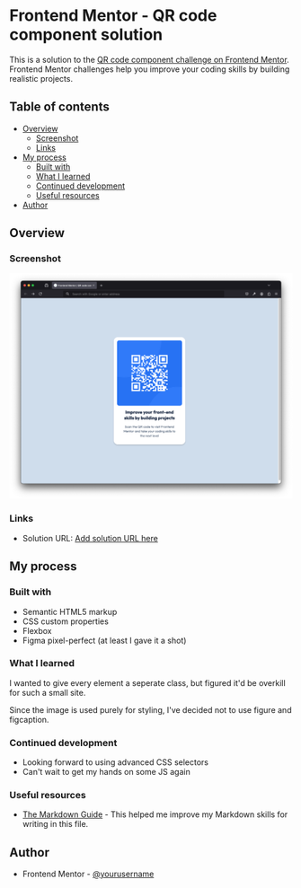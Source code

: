 # Frontend Mentor - QR code component solution

This is a solution to the [QR code component challenge on Frontend Mentor](https://www.frontendmentor.io/challenges/qr-code-component-iux_sIO_H). Frontend Mentor challenges help you improve your coding skills by building realistic projects. 

## Table of contents

- [Overview](#overview)
  - [Screenshot](#screenshot)
  - [Links](#links)
- [My process](#my-process)
  - [Built with](#built-with)
  - [What I learned](#what-i-learned)
  - [Continued development](#continued-development)
  - [Useful resources](#useful-resources)
- [Author](#author)

## Overview

### Screenshot

![](./screenshot.png)

### Links

- Solution URL: [Add solution URL here](https://your-solution-url.com)

## My process

### Built with

- Semantic HTML5 markup
- CSS custom properties
- Flexbox
- Figma pixel-perfect (at least I gave it a shot)

### What I learned

I wanted to give every element a seperate class, but figured it'd be overkill for such a small site.

Since the image is used purely for styling, I've decided not to use figure and figcaption.

### Continued development

- Looking forward to using advanced CSS selectors
- Can't wait to get my hands on some JS again

### Useful resources

- [The Markdown Guide](https://www.markdownguide.org/) - This helped me improve my Markdown skills for writing in this file.

## Author

- Frontend Mentor - [@yourusername](https://www.frontendmentor.io/profile/curi0usmind)